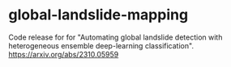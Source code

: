 # global-landslide-mapping
Code release for for "Automating global landslide detection with heterogeneous ensemble deep-learning classification". https://arxiv.org/abs/2310.05959
